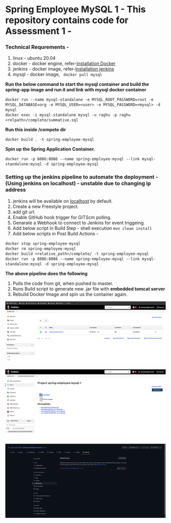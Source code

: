 # Spring Employee MySQL 1 - This repository contains code for Assessment 1 -

### Technical Requrements -
1. linux - ubuntu 20.04
2. docker - docker engine, refer-[Installation Docker](https://docs.docker.com/engine/install/ubuntu/)
3. jenkins - docker image, refer-[Installation jenkins](https://www.knowledgehut.com/blog/devops/install-jenkins-ubuntu)
4. mysql - docker image, ``` docker pull mysql```



**Run the below command to start the mysql container and build the spring-app image and run it and link with mysql docker container**

```
docker run --name mysql-standalone -e MYSQL_ROOT_PASSWORD=root -e MYSQL_DATABASE=org -e MYSQL_USER=<user> -e MYSQL_PASSWORD=<mysql> -d mysql
docker exec -i mysql-standalone mysql -u raghu -p raghu <relpath>/complete/summative.sql
```
**Run this inside /compete dir**
``` 
docker build . -t spring-employee-mysql
```
**Spin up the Spring Application Container.**
```
docker run -p 8086:8086 --name spring-employee-mysql --link mysql-standalone:mysql -d spring-employee-mysql
```



### Setting up the jenkins pipeline to automate the deployment - (Using jenkins on localhost) - unstable due to changing ip address

1. jenkins will be available on [localhost](http://localhost:8080) by default.
2. Create a new Freestyle project.
3. add git url.
4. Enable GitHub hook trigger for GITScm polling.
5. Genarate a Webhook to connect to Jenkins for event triggeing.
6. Add below script in Build Step - shell execution ```mvn clean install```
7. Add below scripts in Post Build Actions - 
```
docker stop spring-employee-mysql
docker rm spring-employee-mysql
docker build <relative_path>/complete/ -t spring-employee-mysql
docker run -p 8086:8086 --name spring-employee-mysql --link mysql-standalone:mysql -d spring-employee-mysql
```



**The above pipeline does the following**

1. Pulls the code from git, when pushed to master.
2. Runs Build script to generate new .jar file with **embedded tomcat server**
3. Rebuild Docker Image and spin us the container again.



![Jenkins Dashboard Pipeline Job](https://raw.githubusercontent.com/raghuvanshi65/spring-employee-mysql/master/images/Screenshot%20from%202022-04-18%2000-46-30.png)

![Jenkins Build for Pipeline Job](https://raw.githubusercontent.com/raghuvanshi65/spring-employee-mysql/master/images/Screenshot%20from%202022-04-18%2000-46-39.png)

![Github Webhook Connection](https://raw.githubusercontent.com/raghuvanshi65/spring-employee-mysql/master/images/Screenshot%20from%202022-04-18%2000-47-04.png)
